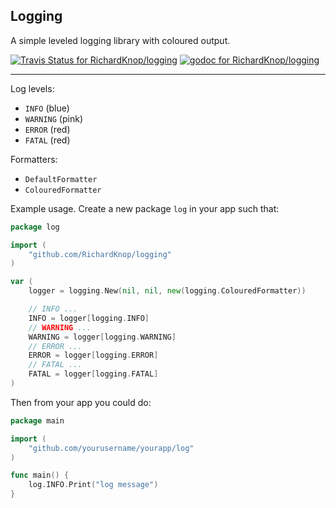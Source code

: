 ## Logging

A simple leveled logging library with coloured output.

[![Travis Status for RichardKnop/logging](https://travis-ci.org/RichardKnop/logging.svg?branch=master&label=linux+build)](https://travis-ci.org/RichardKnop/logging)
[![godoc for RichardKnop/logging](https://godoc.org/github.com/nathany/looper?status.svg)](http://godoc.org/github.com/RichardKnop/logging)

---

Log levels:

- `INFO` (blue)
- `WARNING` (pink)
- `ERROR` (red)
- `FATAL` (red)

Formatters:

- `DefaultFormatter`
- `ColouredFormatter`

Example usage. Create a new package `log` in your app such that:

```go
package log

import (
	"github.com/RichardKnop/logging"
)

var (
	logger = logging.New(nil, nil, new(logging.ColouredFormatter))

	// INFO ...
	INFO = logger[logging.INFO]
	// WARNING ...
	WARNING = logger[logging.WARNING]
	// ERROR ...
	ERROR = logger[logging.ERROR]
	// FATAL ...
	FATAL = logger[logging.FATAL]
)
```

Then from your app you could do:

```go
package main

import (
	"github.com/yourusername/yourapp/log"
)

func main() {
	log.INFO.Print("log message")
}
```
